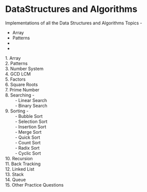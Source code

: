 # DataStructures and Algorithms
Implementations of all the Data Structures and Algorithms Topics - 

<p>
    <ul>
        <li>Array </li>
        <li> Patterns</li>
        <li> </li>
        <li> </li>
    </ul>
  1. Array <br/>
  2. Patterns <br/>
  3. Number System <br/>
  4. GCD LCM <br/>
  5. Factors <br/>
  6. Square Roots <br/>
  7. Prime Number <br/>
  8. Searching - <br/>
     &emsp;&emsp;   - Linear Search <br/>
     &emsp;&emsp;   - Binary Search <br/>
  9. Sorting - <br/>
     &emsp;&emsp;   - Bubble Sort <br/>
     &emsp;&emsp;   - Selection Sort <br/>
     &emsp;&emsp;   - Insertion Sort <br/>
     &emsp;&emsp;   - Merge Sort <br/>
     &emsp;&emsp;   - Quick Sort <br/>
     &emsp;&emsp;   - Count Sort <br/>
     &emsp;&emsp;   - Radix Sort <br/>
     &emsp;&emsp;   - Cyclic Sort <br/>
  10. Recursion <br/>
  11. Back Tracking <br/>
  12. Linked List <br/>
  13. Stack <br/>
  14. Queue <br/>
  15. Other Practice Questions <br/>


</p>